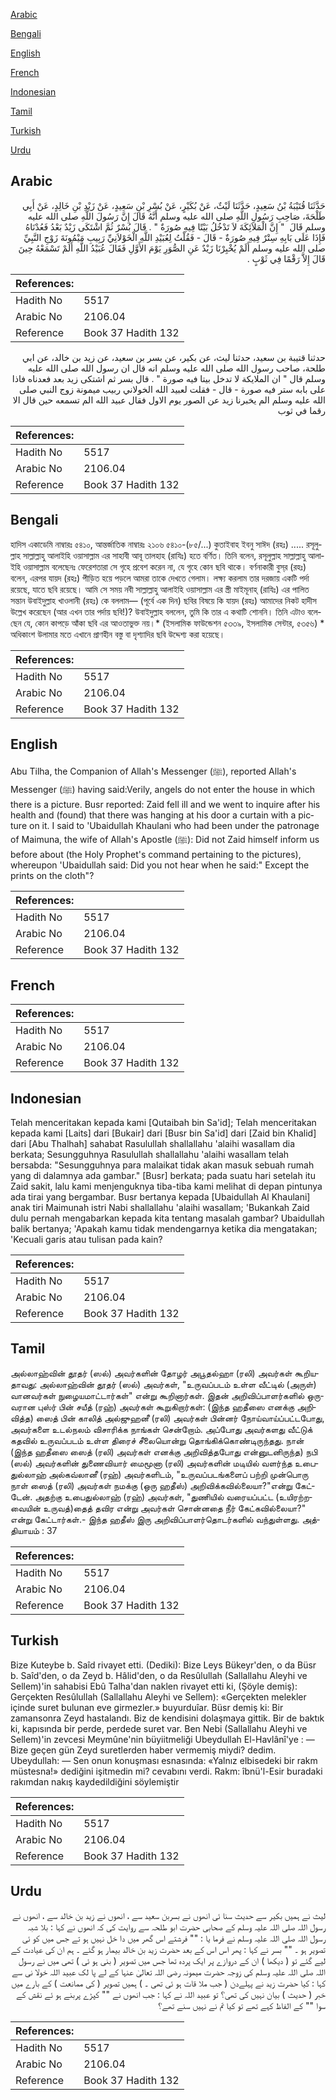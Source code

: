 [Arabic](#arabic)

[Bengali](#bengali)

[English](#english)

[French](#french)

[Indonesian](#indonesian)

[Tamil](#tamil)

[Turkish](#turkish)

[Urdu](#urdu)

## Arabic


<div dir="rtl" lang="ar" style={{fontSize:'larger',backgroundColor:'#f8f9fa',padding:20}}>
حَدَّثَنَا قُتَيْبَةُ بْنُ سَعِيدٍ، حَدَّثَنَا لَيْثٌ، عَنْ بُكَيْرٍ، عَنْ بُسْرِ بْنِ سَعِيدٍ، عَنْ زَيْدِ بْنِ خَالِدٍ، عَنْ أَبِي طَلْحَةَ، صَاحِبِ رَسُولِ اللَّهِ صلى الله عليه وسلم أَنَّهُ قَالَ إِنَّ رَسُولَ اللَّهِ صلى الله عليه وسلم قَالَ ‏ "‏ إِنَّ الْمَلاَئِكَةَ لاَ تَدْخُلُ بَيْتًا فِيهِ صُورَةٌ ‏"‏ ‏.‏ قَالَ بُسْرٌ ثُمَّ اشْتَكَى زَيْدٌ بَعْدُ فَعُدْنَاهُ فَإِذَا عَلَى بَابِهِ سِتْرٌ فِيهِ صُورَةٌ - قَالَ - فَقُلْتُ لِعُبَيْدِ اللَّهِ الْخَوْلاَنِيِّ رَبِيبِ مَيْمُونَةَ زَوْجِ النَّبِيِّ صلى الله عليه وسلم أَلَمْ يُخْبِرْنَا زَيْدٌ عَنِ الصُّوَرِ يَوْمَ الأَوَّلِ فَقَالَ عُبَيْدُ اللَّهِ أَلَمْ تَسْمَعْهُ حِينَ قَالَ إِلاَّ رَقْمًا فِي ثَوْبٍ ‏.‏
</div>
<div style={{backgroundColor:'#f8f9fa',padding:20, marginBottom: 10}}><table> <thead> <tr> <th>References:</th> <th></th> </tr> </thead> <tbody><tr><td>Hadith No</td><td>5517</td></tr><tr><td>Arabic No</td><td>2106.04</td></tr><tr><td>Reference</td><td>Book 37 Hadith 132</td></tr></tbody></table></div>


<div dir="rtl" lang="ar" style={{fontSize:'larger',backgroundColor:'#f8f9fa',padding:20}}>
حدثنا قتيبة بن سعيد، حدثنا ليث، عن بكير، عن بسر بن سعيد، عن زيد بن خالد، عن ابي طلحة، صاحب رسول الله صلى الله عليه وسلم انه قال ان رسول الله صلى الله عليه وسلم قال " ان الملايكة لا تدخل بيتا فيه صورة " . قال بسر ثم اشتكى زيد بعد فعدناه فاذا على بابه ستر فيه صورة - قال - فقلت لعبيد الله الخولاني ربيب ميمونة زوج النبي صلى الله عليه وسلم الم يخبرنا زيد عن الصور يوم الاول فقال عبيد الله الم تسمعه حين قال الا رقما في ثوب
</div>
<div style={{backgroundColor:'#f8f9fa',padding:20, marginBottom: 10}}><table> <thead> <tr> <th>References:</th> <th></th> </tr> </thead> <tbody><tr><td>Hadith No</td><td>5517</td></tr><tr><td>Arabic No</td><td>2106.04</td></tr><tr><td>Reference</td><td>Book 37 Hadith 132</td></tr></tbody></table></div>

## Bengali


<div dir="ltr" lang="bn" style={{fontSize:'larger',backgroundColor:'#f8f9fa',padding:20}}>
হাদিস একাডেমি নাম্বারঃ ৫৪১০, আন্তর্জাতিক নাম্বারঃ ২১০৬ ৫৪১০-(৮৫/...) কুতাইবাহ ইবনু সাঈদ (রহঃ) ..... রসূলুল্লাহ সাল্লাল্লাহু আলাইহি ওয়াসাল্লাম এর সাহাবী আবূ তালহাহ (রাযিঃ) হতে বর্ণিত। তিনি বলেন, রসূলুল্লাহ সাল্লাল্লাহু আলাইহি ওয়াসাল্লাম বলেছেনঃ ফেরেশতারা সে গৃহে প্রবেশ করেন না, যে গৃহে কোন ছবি থাকে। বর্ণনাকারী বুস্‌র (রহঃ) বলেন, এরপর যায়দ (রহঃ) পীড়িত হয়ে পড়লে আমরা তাকে দেখতে গেলাম। লক্ষ্য করলাম তার দরজায় একটি পর্দা রয়েছে, যাতে ছবি রয়েছে। আমি সে সময় নবী সাল্লাল্লাহু আলাইহি ওয়াসাল্লাম এর স্ত্রী মাইমূনাহ্ (রাযিঃ) এর পালিত সন্তান উবাইদুল্লাহ খাওলানী (রহঃ) কে বললাম— (পূর্বে এক দিন) ছবির বিষয়ে কি যায়দ (রহঃ) আমাদের নিকট হাদীস উল্লেখ করেছেন (আর এখন তার পর্দায় ছবি!)? উবাইদুল্লাহ বললেন, তুমি কি তার এ কথাটি শোননি। তিনি এটাও বলেছেন যে, কোন কাপড়ে আঁকা ছবি এর আওতাভুক্ত নয়।* (ইসলামিক ফাউন্ডেশন ৫৩৩৯, ইসলামিক সেন্টার, ৫৩৫৬) * অধিকাংশ উলামার মতে এখানে প্রাণহীন বস্তু বা দৃশ্যাদির ছবি উদ্দেশ্য করা হয়েছে।
</div>
<div style={{backgroundColor:'#f8f9fa',padding:20, marginBottom: 10}}><table> <thead> <tr> <th>References:</th> <th></th> </tr> </thead> <tbody><tr><td>Hadith No</td><td>5517</td></tr><tr><td>Arabic No</td><td>2106.04</td></tr><tr><td>Reference</td><td>Book 37 Hadith 132</td></tr></tbody></table></div>

## English


<div dir="ltr" lang="en" style={{fontSize:'larger',backgroundColor:'#f8f9fa',padding:20}}>
Abu Tilha, the Companion of Allah's Messenger (ﷺ), reported Allah's Messenger (ﷺ) having said:Verily, angels do not enter the house in which there is a picture. Busr reported: Zaid fell ill and we went to inquire after his health and (found) that there was hanging at his door a curtain with a picture on it. I said to 'Ubaidullah Khaulani who had been under the patronage of Maimuna, the wife of Allah's Apostle (ﷺ): Did not Zaid himself inform us before about (the Holy Prophet's command pertaining to the pictures), whereupon 'Ubaidullah said: Did you not hear when he said:" Except the prints on the cloth"?
</div>
<div style={{backgroundColor:'#f8f9fa',padding:20, marginBottom: 10}}><table> <thead> <tr> <th>References:</th> <th></th> </tr> </thead> <tbody><tr><td>Hadith No</td><td>5517</td></tr><tr><td>Arabic No</td><td>2106.04</td></tr><tr><td>Reference</td><td>Book 37 Hadith 132</td></tr></tbody></table></div>

## French


<div dir="ltr" lang="fr" style={{fontSize:'larger',backgroundColor:'#f8f9fa',padding:20}}>

</div>
<div style={{backgroundColor:'#f8f9fa',padding:20, marginBottom: 10}}><table> <thead> <tr> <th>References:</th> <th></th> </tr> </thead> <tbody><tr><td>Hadith No</td><td>5517</td></tr><tr><td>Arabic No</td><td>2106.04</td></tr><tr><td>Reference</td><td>Book 37 Hadith 132</td></tr></tbody></table></div>

## Indonesian


<div dir="ltr" lang="id" style={{fontSize:'larger',backgroundColor:'#f8f9fa',padding:20}}>
Telah menceritakan kepada kami [Qutaibah bin Sa'id]; Telah menceritakan kepada kami [Laits] dari [Bukair] dari [Busr bin Sa'id] dari [Zaid bin Khalid] dari [Abu Thalhah] sahabat Rasulullah shallallahu 'alaihi wasallam dia berkata; Sesungguhnya Rasulullah shallallahu 'alaihi wasallam telah bersabda: "Sesungguhnya para malaikat tidak akan masuk sebuah rumah yang di dalamnya ada gambar." [Busr] berkata; pada suatu hari setelah itu Zaid sakit, lalu kami menjenguknya tiba-tiba kami melihat di depan pintunya ada tirai yang bergambar. Busr bertanya kepada [Ubaidullah Al Khaulani] anak tiri Maimunah istri Nabi shallallahu 'alaihi wasallam; 'Bukankah Zaid dulu pernah mengabarkan kepada kita tentang masalah gambar? Ubaidullah balik bertanya; 'Apakah kamu tidak mendengarnya ketika dia mengatakan; 'Kecuali garis atau tulisan pada kain?
</div>
<div style={{backgroundColor:'#f8f9fa',padding:20, marginBottom: 10}}><table> <thead> <tr> <th>References:</th> <th></th> </tr> </thead> <tbody><tr><td>Hadith No</td><td>5517</td></tr><tr><td>Arabic No</td><td>2106.04</td></tr><tr><td>Reference</td><td>Book 37 Hadith 132</td></tr></tbody></table></div>

## Tamil


<div dir="ltr" lang="ta" style={{fontSize:'larger',backgroundColor:'#f8f9fa',padding:20}}>
அல்லாஹ்வின் தூதர் (ஸல்) அவர்களின் தோழர் அபூதல்ஹா (ரலி) அவர்கள் கூறியதாவது: அல்லாஹ்வின் தூதர் (ஸல்) அவர்கள், "உருவப்படம் உள்ள வீட்டில் (அருள்) வானவர்கள் நுழையமாட்டார்கள்" என்று கூறினார்கள். இதன் அறிவிப்பாளர்களில் ஒருவரான புஸ்ர் பின் சயீத் (ரஹ்) அவர்கள் கூறுகிறார்கள்: (இந்த ஹதீஸை எனக்கு அறிவித்த) ஸைத் பின் காலித் அல்ஜுஹனீ (ரலி) அவர்கள் பின்னர் நோய்வாய்ப்பட்டபோது, அவர்களை உடல்நலம் விசாரிக்க நாங்கள் சென்றோம். அப்போது அவர்களது வீட்டுக் கதவில் உருவப்படம் உள்ள திரைச் சீலையொன்று தொங்கிக்கொண்டிருந்தது. நான் (இந்த ஹதீஸை ஸைத் (ரலி) அவர்கள் எனக்கு அறிவித்தபோது என்னுடனிருந்த) நபி (ஸல்) அவர்களின் துணைவியார் மைமூனா (ரலி) அவர்களின் மடியில் வளர்ந்த உபைதுல்லாஹ் அல்கவ்லானீ (ரஹ்) அவர்களிடம், "உருவப்படங்களைப் பற்றி முன்பொரு நாள் ஸைத் (ரலி) அவர்கள் நமக்கு (ஒரு ஹதீஸ்) அறிவிக்கவில்லையா?"என்று கேட்டேன். அதற்கு உபைதுல்லாஹ் (ரஹ்) அவர்கள், "துணியில் வரையப்பட்ட (உயிரற்றவையின் உருவத்)தைத் தவிர என்று அவர்கள் சொன்னதை நீர் கேட்கவில்லையா?" என்று கேட்டார்கள்.- இந்த ஹதீஸ் இரு அறிவிப்பாளர்தொடர்களில் வந்துள்ளது. அத்தியாயம் : 37
</div>
<div style={{backgroundColor:'#f8f9fa',padding:20, marginBottom: 10}}><table> <thead> <tr> <th>References:</th> <th></th> </tr> </thead> <tbody><tr><td>Hadith No</td><td>5517</td></tr><tr><td>Arabic No</td><td>2106.04</td></tr><tr><td>Reference</td><td>Book 37 Hadith 132</td></tr></tbody></table></div>

## Turkish


<div dir="ltr" lang="tr" style={{fontSize:'larger',backgroundColor:'#f8f9fa',padding:20}}>
Bize Kuteybe b. Saîd rivayet etti. (Dediki): Bize Leys Bükeyr'den, o da Büsr b. Saîd'den, o da Zeyd b. Hâlid'den, o da Resûlullah (Sallallahu Aleyhi ve Sellem)'in sahabisi Ebû Talha'dan naklen rivayet etti ki, (Şöyle demiş): Gerçekten Resûlullah (Sallallahu Aleyhi ve Sellem): «Gerçekten melekler içinde suret bulunan eve girmezler.» buyurduîar. Büsr demiş ki: Bir zamansonra Zeyd hastalandı. Biz de kendisini dolaşmaya gittik. Bir de baktık ki, kapısında bir perde, perdede suret var. Ben Nebi (Sallallahu Aleyhi ve Sellem)'in zevcesi Meymûne'nin büyiitmeliği Ubeydullah El-Havlânî'ye : — Bize geçen gün Zeyd suretlerden haber vermemiş miydi? dedim. Ubeydullah: — Sen onun konuşması esnasında: «Yalnız elbisedeki bir rakm müstesna!» dediğini işitmedin mi? cevabını verdi. Rakm: îbnü'l-Esir buradaki rakımdan nakış kaydedildiğini söylemiştir
</div>
<div style={{backgroundColor:'#f8f9fa',padding:20, marginBottom: 10}}><table> <thead> <tr> <th>References:</th> <th></th> </tr> </thead> <tbody><tr><td>Hadith No</td><td>5517</td></tr><tr><td>Arabic No</td><td>2106.04</td></tr><tr><td>Reference</td><td>Book 37 Hadith 132</td></tr></tbody></table></div>

## Urdu


<div dir="rtl" lang="ur" style={{fontSize:'larger',backgroundColor:'#f8f9fa',padding:20}}>
لیث نے ہمیں بکیر سے حدیث سنا ئی انھوں نے بسربن سعید سے ، انھوں نے زید بن خالد سے ، انھوں نے رسول اللہ صلی اللہ علیہ وسلم کے صحابی حضرت ابو طلحہ سے روایت کی کہ انھوں نے کہا : بلا شبہ رسول اللہ صلی اللہ علیہ وسلم نے فرما یا : "" فرشتے اس گھر میں دا خل نہیں ہو تے جس میں کو ئی تصویر ہو ۔ "" بسر نے کہا : پھر اس اس کے بعد حضرت زید بن خالد بیمار ہو گئے ۔ ہم ان کی عیادت کے لیے گئے تو ( دیکھا ) ان کے دروازے پر ایک پردہ تھا جس میں تصویر ( بنی ہو ئی ) تھی میں نے رسول اللہ صلی اللہ علیہ وسلم کی زوجہ حضرت میمونہ رضی اللہ تعالیٰ عنہا کے لے پا لک عبید اللہ خولا نی سے کہا : کیا حضرت زید نے پہلےدن ( جب ملا قات ہو ئی تھی ۔ ) ہمیں تصویر ( کی ممانعت ) کے بارے میں خبر ( حدیث ) بیان نہیں کی تھی؟ تو عبید اللہ نے کہا : جب انھوں نے "" کپڑے پربنے ہو ئے نقش کے سوا "" کے الفاظ کہے تھے تو کیا تم نے نہیں سنے تھے؟
</div>
<div style={{backgroundColor:'#f8f9fa',padding:20, marginBottom: 10}}><table> <thead> <tr> <th>References:</th> <th></th> </tr> </thead> <tbody><tr><td>Hadith No</td><td>5517</td></tr><tr><td>Arabic No</td><td>2106.04</td></tr><tr><td>Reference</td><td>Book 37 Hadith 132</td></tr></tbody></table></div>